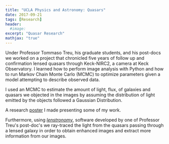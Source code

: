 ```yaml
---
title: "UCLA Physics and Astronomy: Quasars"
date: 2017-09-21
tags: [Research]
header:
  #image:
excerpt: "Quasar Research"
mathjax: "true"
---
```

Under Professor Tommaso Treu, his graduate students, and his post-docs we worked on a project that chronicled five years of follow up and confirmation lensed quasars through Keck-NIRC2, a camera at Keck Observatory. I learned how to perform image analysis with Python and how to run Markov Chain Monte Carlo (MCMC) to optimize parameters given a model attempting to describe observed data.

I used an MCMC to estimate the amount of light, flux, of galaxies and quasars we objected in the images by assuming the distribution of light emitted by the objects followed a Gaussian Distribution.

A research [poster](https://drive.google.com/file/d/1r2oRGAJdwo8EXGQ4lBQLHF3bH76_fRS8/view?usp=sharing) I made presenting some of my work.

Furthermore, using [_lenstronomy_](https://github.com/sibirrer/lenstronomy), software developed by one of Professor Treu's post-doc's we ray-traced the light from the quasars passing through a lensed galaxy in order to obtain enhanced images and extract more information from our images.
